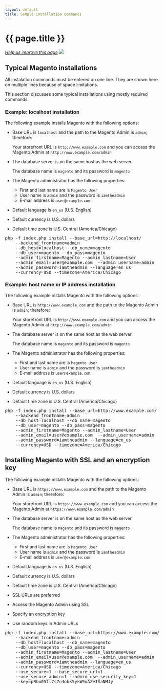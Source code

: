 ```yaml
---
layout: default
title: Sample installation commands
---
```


<h1 id="instgde-install-samples">{{ page.title }}</h1>

<p><a href="{{ site.githuburl }}install-gde/install/install-samples.md" target="_blank"><em>Help us improve this page</em></a>&nbsp;<img src="{{ site.baseurl }}common/images/newWindow.gif"/></p>

<h2 id="instgde-install-samples-basic">Typical Magento installations</h2>

<div class="bs-callout bs-callout-info" id="info">

<span class="glyphicon-class">
  <p>All instalation commands must be entered on one line. They are shown here on multiple lines because of space limitations.</p></span>
</div>

This section discusses some typical installations using mostly required commands.

<h3 id="instgde-install-samples-basic1">Example: localhost installation</h3>

The following example installs Magento with the following options:

*	Base URL is `localhost` and the path to the Magento Admin is `admin`; therefore:

	Your storefront URL is `http://www.example.com` and you can access the Magento Admin at `http://www.example.com/admin`

*	The database server is on the same host as the web server.

	The database name is `magento` and its password is `magento`

*	The Magento administrator has the following properties:

	*	First and last name are is `Magento User`
	*	User name is `admin` and the password is `iamtheadmin`
	*	E-mail address is `user@example.com`

*	Default language is `en_us` (U.S. English)
*	Default currency is U.S. dollars
*	Default time zone is U.S. Central (America/Chicago)

<pre>php -f index.php install --base_url=http://localhost/
	--backend_frontname=admin
	--db_host=localhost --db_name=magento
	--db_user=magento --db_pass=magento
	--admin_firstname=Magento --admin_lastname=User
	--admin_email=user@example.com 	--admin_username=admin
	--admin_password=iamtheadmin --language=en_us
	--currency=USD --timezone=America/Chicago</pre>

<h3 id="instgde-install-samples-basic1">Example: host name or IP address installation</h3>

The following example installs Magento with the following options:

*	Base URL is `http://www.example.com` and the path to the Magento Admin is `admin`; therefore:

	Your storefront URL is `http://www.example.com` and you can access the Magento Admin at `http://www.example.com/admin`

*	The database server is on the same host as the web server.

	The database name is `magento` and its password is `magento`

*	The Magento administrator has the following properties:

	*	First and last name are is `Magento User`
	*	User name is `admin` and the password is `iamtheadmin`
	*	E-mail address is `user@example.com`

*	Default language is `en_us` (U.S. English)
*	Default currency is U.S. dollars
*	Default time zone is U.S. Central (America/Chicago)

<pre>php -f index.php install --base_url=http://www.example.com/
	--backend_frontname=admin
	--db_host=localhost --db_name=magento
	--db_user=magento --db_pass=magento
	--admin_firstname=Magento --admin_lastname=User
	--admin_email=user@example.com 	--admin_username=admin
	--admin_password=iamtheadmin --language=en_us
	--currency=USD --timezone=America/Chicago</pre>

<h2 id="instgde-install-samples-adv">Installing Magento with SSL and an encryption key</h2>

The following example installs Magento with the following options:

*	Base URL is `https://www.example.com` and the path to the Magento Admin is `admin`; therefore:

	Your storefront URL is `https://www.example.com` and you can access the Magento Admin at `https://www.example.com/admin`

*	The database server is on the same host as the web server.

	The database name is `magento` and its password is `magento`

*	The Magento administrator has the following properties:

	*	First and last name are is `Magento User`
	*	User name is `admin` and the password is `iamtheadmin`
	*	E-mail address is `user@example.com`

*	Default language is `en_us` (U.S. English)
*	Default currency is U.S. dollars
*	Default time zone is U.S. Central (America/Chicago)
*	SSL URLs are preferred
*	Access the Magento Admin using SSL
*	Specify an encryption key
*	Use random keys in Admin URLs

<pre>php -f index.php install --base_url=https://www.example.com/
	--backend_frontname=admin
	--db_host=localhost --db_name=magento
	--db_user=magento --db_pass=magento
	--admin_firstname=Magento --admin_lastname=User
	--admin_email=user@example.com 	--admin_username=admin
	--admin_password=iamtheadmin --language=en_us
	--currency=USD --timezone=America/Chicago
	--use_secure=1 --base_secure_url=1
	--use_secure_admin=1 --admin_use_security_key=1
	--key=pRbu05tl7s7n4obk5ykW9nAZeIVaNMJy</pre>



